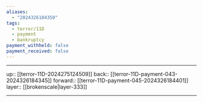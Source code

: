 ```yaml
---
aliases:
  - "2024326184350"
tags:
  - terror/11D
  - payment
  - bankruptcy
payment_withheld: false
payment_received: false
---
```




***

up:: [[terror-11D-2024275124509]]
back:: [[terror-11D-payment-043-2024326184345]]
forward:: [[terror-11D-payment-045-2024326184401]]
layer:: [[brokenscale|layer-333]]

***
